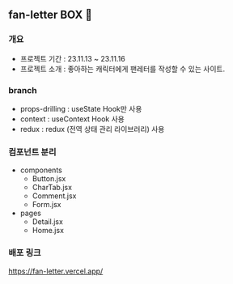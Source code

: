 ## fan-letter BOX 💌

### 개요

- 프로젝트 기간 : 23.11.13 ~ 23.11.16
- 프로젝트 소개 : 좋아하는 캐릭터에게 팬레터를 작성할 수 있는 사이트.

### branch

- props-drilling : useState Hook만 사용
- context : useContext Hook 사용
- redux : redux (전역 상태 관리 라이브러리) 사용

### 컴포넌트 분리

- components
  - Button.jsx
  - CharTab.jsx
  - Comment.jsx
  - Form.jsx
- pages
  - Detail.jsx
  - Home.jsx

### 배포 링크

https://fan-letter.vercel.app/
